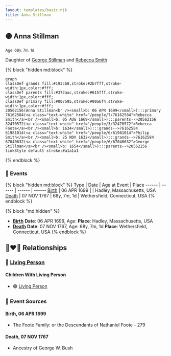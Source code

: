 ```yaml
---
layout: templates/basic.njk
title: Anna Stillman
---
```

## 🟣 Anna Stillman
<small>Age: 68y, 7m, 1d</small>

Daughter of [George Stillman](/people/6/67040632) and [Rebecca Smith](/people/7/76162584)

{% block "hidden md:block" %}
```mermaid
graph
classDef grands fill:#193cb8,stroke:#2b7fff,stroke-width:1px,color:#fff;
classDef parents fill:#372aac,stroke:#615fff,stroke-width:1px,color:#fff;
classDef primary fill:#007595,stroke:#00a6f4,stroke-width:1px,color:#fff;
20562156(Anna Stillman<br /><small>b: 06 APR 1699</small>):::primary
76162584(<a class="text-white" href="/people/7/76162584">Rebecca Smith</a><br /><small>b: 05 AUG 1669</small>):::parents-->20562156
32470572(<a class="text-white" href="/people/3/32470572">Rebecca Foote</a><br /><small>b: 1634</small>):::grands-->76162584
61981014(<a class="text-white" href="/people/6/61981014">Philip Smith</a><br /><small>b: 25 NOV 1632</small>):::grands-->76162584
67040632(<a class="text-white" href="/people/6/67040632">George Stillman</a><br /><small>b: 1654</small>):::parents-->20562156
linkStyle default stroke:#a1a1a1
```
{% endblock %}

### 📆 Events

{% block "hidden md:block" %}
Type | Date | Age at Event | Place
------ | ------ | ------ | ------
[Birth](#event-event-2) | 06 APR 1699 |  | Hadley, Massachusetts, USA
[Death](#event-event-3) | 07 NOV 1767 | 68y, 7m, 1d | Wethersfield, Connecticut, USA
{% endblock %}

{% block "md:hidden" %}
- **[Birth](#event-event-2)**
**Date**: 06 APR 1699, Age:
**Place**: Hadley, Massachusetts, USA
- **[Death](#event-event-3)**
**Date**: 07 NOV 1767, Age: 68y, 7m, 1d
**Place**: Wethersfield, Connecticut, USA
{% endblock %}

## 👩‍❤️‍👨 Relationships

### 🔵 [Living Person](/people/7/73658198)

#### Children With Living Person
* 🟣 [Living Person](/people/9/9854708)
### 📰 Event Sources

#### <a id="event-event-2"></a> Birth, 06 APR 1699
* The Foote Family: or the Descendants of Nathaniel Foote  - 279

#### <a id="event-event-3"></a> Death, 07 NOV 1767
* Ancestry of George W. Bush
